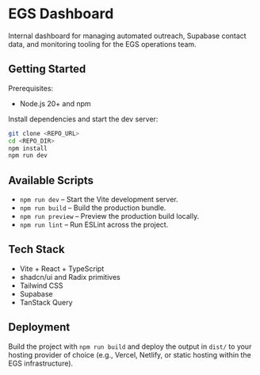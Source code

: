 # EGS Dashboard

Internal dashboard for managing automated outreach, Supabase contact data, and monitoring tooling for the EGS operations team.

## Getting Started

Prerequisites:

- Node.js 20+ and npm

Install dependencies and start the dev server:

```sh
git clone <REPO_URL>
cd <REPO_DIR>
npm install
npm run dev
```

## Available Scripts

- `npm run dev` – Start the Vite development server.
- `npm run build` – Build the production bundle.
- `npm run preview` – Preview the production build locally.
- `npm run lint` – Run ESLint across the project.

## Tech Stack

- Vite + React + TypeScript
- shadcn/ui and Radix primitives
- Tailwind CSS
- Supabase
- TanStack Query

## Deployment

Build the project with `npm run build` and deploy the output in `dist/` to your hosting provider of choice (e.g., Vercel, Netlify, or static hosting within the EGS infrastructure).
